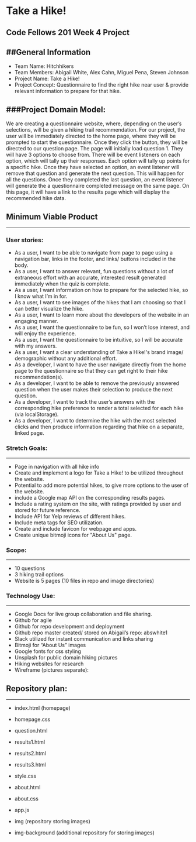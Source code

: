 # Take a Hike!
## Code Fellows 201 Week 4 Project

##General Information
---
* Team Name: Hitchhikers
* Team Members: Abigail White, Alex Cahn, Miguel Pena, Steven Johnson
* Project Name: Take a Hike!
* Project Concept: Questionnaire to find the right hike near user & provide relevant information to prepare for that hike.

###Project Domain Model:
---
We are creating a questionnaire website, where, depending on the user’s selections, will be given a hiking trail recommendation. For our project, the user will be immediately directed to the home page, where they will be prompted to start the questionnaire. Once they click the button, they will be directed to our question page. The page will initially load question 1. They will have 3 options to choose from. There will be event listeners on each option, which will tally up their responses. Each option will tally up points for a specific hike. Once they have selected an option, an event listener will remove that question and generate the next question. This will happen for all the questions. Once they completed the last question, an event listener will generate the a questionnaire completed message on the same page. On this page, it will have a link to the results page which will display the recommended hike data.

## Minimum Viable Product
---
### User stories:
* As a user, I want to be able to navigate from page to page using a navigation bar, links in the footer, and links/ buttons included in the body.
* As a user, I want to answer relevant, fun questions without a lot of extraneous effort with an accurate, interested result generated immediately when the quiz is complete.
* As a user, I want information on how to prepare for the selected hike, so I know what I’m in for.
* As a user, I want to see images of the hikes that I am choosing so that I can better visualize the hike.
* As a user, I want to learn more about the developers of the website in an engaging manner.
* As a user, I want the questionnaire to be fun, so I won’t lose interest, and will enjoy the experience.
* As a user, I want the questionnaire to be intuitive, so I will be accurate with my answers.
* As a user, I want a clear understanding of Take a Hike!'s brand image/ demographic without any additional effort.
* As a developer, I want to have the user navigate directly from the home page to the questionnaire so that they can get right to their hike recommendation(s).
* As a developer, I want to be able to remove the previously answered question when the user makes their selection to produce the next question.
* As a developer, I want to track the user’s answers with the corresponding hike preference to render a total selected for each hike (via localStorage).
* As a developer, I want to determine the hike with the most selected clicks and then produce information regarding that hike on a separate, linked page.

### Stretch Goals:
---
* Page in navigation with all hike info
* Create and implement a logo for Take a Hike! to be utilized throughout the website.
* Potential to add more potential hikes, to give more options to the user of the website.
* include a Google map API on the corresponding results pages.
* Include a rating system on the site, with ratings provided by user and stored for future reference.
* Include API for Yelp reviews of different hikes.
* Include meta tags for SEO utilization.
* Create and include favicon for webpage and apps.
* Create unique bitmoji icons for "About Us" page.

### Scope:
---
* 10 questions
* 3 hiking trail options
* Website is 5 pages (10 files in repo and image directories)

### Technology Use:
---
* Google Docs for live group collaboration and file sharing.
* Github for agile
* Github for repo development and deployment
* Github repo master created/ stored on Abigail’s repo: abswhite1
* Slack utilized for instant communication and links sharing
* Bitmoji for “About Us” images
* Google fonts for css styling
* Unsplash for public domain hiking pictures
* Hiking websites for research
* Wireframe (pictures separate):


## Repository plan:
---
* index.html (homepage)
* homepage.css

* question.html
* results1.html
* results2.html
* results3.html
* style.css

* about.html
* about.css

* app.js
* img (repository storing images)
* img-background (additional repository for storing images)
